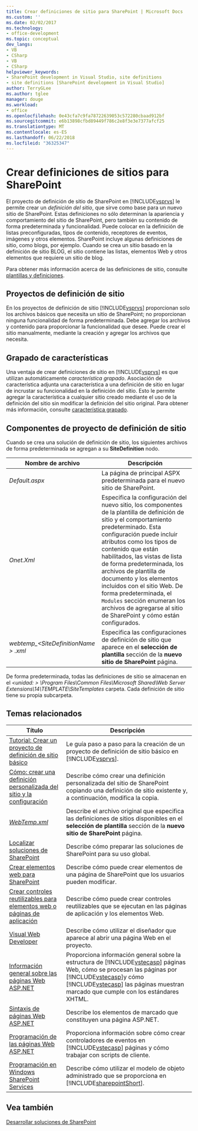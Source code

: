```yaml
---
title: Crear definiciones de sitio para SharePoint | Microsoft Docs
ms.custom: ''
ms.date: 02/02/2017
ms.technology:
- office-development
ms.topic: conceptual
dev_langs:
- VB
- CSharp
- VB
- CSharp
helpviewer_keywords:
- SharePoint development in Visual Studio, site definitions
- site definitions [SharePoint development in Visual Studio]
author: TerryGLee
ms.author: tglee
manager: douge
ms.workload:
- office
ms.openlocfilehash: 0e43cfa7c9fa78722639053c572280cbaad912bf
ms.sourcegitcommit: e6b13898cfbd89449f786c2e8f3e3e7377afcf25
ms.translationtype: MT
ms.contentlocale: es-ES
ms.lasthandoff: 06/22/2018
ms.locfileid: "36325347"
---
```

# <a name="create-site-definitions-for-sharepoint"></a>Crear definiciones de sitios para SharePoint
  El proyecto de definición de sitio de SharePoint en [!INCLUDE[vsprvs](../sharepoint/includes/vsprvs-md.md)] le permite crear un *definición del sitio*, que sirve como base para un nuevo sitio de SharePoint. Estas definiciones no sólo determinan la apariencia y comportamiento del sitio de SharePoint, pero también su contenido de forma predeterminada y funcionalidad. Puede colocar en la definición de listas preconfiguradas, tipos de contenido, receptores de eventos, imágenes y otros elementos. SharePoint incluye algunas definiciones de sitio, como blogs, por ejemplo. Cuando se crea un sitio basado en la definición de sitio BLOG, el sitio contiene las listas, elementos Web y otros elementos que requiere un sitio de blog.  
  
 Para obtener más información acerca de las definiciones de sitio, consulte [plantillas y definiciones](http://go.microsoft.com/fwlink/?LinkId=179134).  
  
## <a name="site-definition-projects"></a>Proyectos de definición de sitio
 En los proyectos de definición de sitio [!INCLUDE[vsprvs](../sharepoint/includes/vsprvs-md.md)] proporcionan solo los archivos básicos que necesita un sitio de SharePoint; no proporcionan ninguna funcionalidad de forma predeterminada. Debe agregar los archivos y contenido para proporcionar la funcionalidad que desee. Puede crear el sitio manualmente, mediante la creación y agregar los archivos que necesita.  
  
## <a name="feature-stapling"></a>Grapado de características
 Una ventaja de crear definiciones de sitio en [!INCLUDE[vsprvs](../sharepoint/includes/vsprvs-md.md)] es que utilizan automáticamente *característica grapado*. Asociación de característica adjunta una característica a una definición de sitio en lugar de incrustar su funcionalidad en la definición del sitio. Esto le permite agregar la característica a cualquier sitio creado mediante el uso de la definición del sitio sin modificar la definición del sitio original. Para obtener más información, consulte [característica grapado](http://go.microsoft.com/fwlink/?LinkID=119283).  
  
## <a name="site-definition-project-components"></a>Componentes de proyecto de definición de sitio
 Cuando se crea una solución de definición de sitio, los siguientes archivos de forma predeterminada se agregan a su **SiteDefinition** nodo.  
  
|Nombre de archivo|Descripción|  
|---------------|-----------------|  
|*Default.aspx*|La página de principal ASPX predeterminada para el nuevo sitio de SharePoint.|  
|*Onet.Xml*|Especifica la configuración del nuevo sitio, los componentes de la plantilla de definición de sitio y el comportamiento predeterminado. Esta configuración puede incluir atributos como los tipos de contenido que están habilitados, las vistas de lista de forma predeterminada, los archivos de plantilla de documento y los elementos incluidos con el sitio Web. De forma predeterminada, el `Modules` sección enumeran los archivos de agregarse al sitio de SharePoint y cómo están configurados.|  
|*webtemp_\<SiteDefinitionName > .xml*|Especifica las configuraciones de definición de sitio que aparece en el **selección de plantilla** sección de la **nuevo sitio de SharePoint** página.|  
  
 De forma predeterminada, todas las definiciones de sitio se almacenan en el  *\<unidad: > \Program Files\Common Files\Microsoft Shared\Web Server Extensions\14\TEMPLATE\SiteTemplates* carpeta. Cada definición de sitio tiene su propia subcarpeta.  
  
## <a name="related-topics"></a>Temas relacionados
  
|Título|Descripción|  
|-----------|-----------------|  
|[Tutorial: Crear un proyecto de definición de sitio básico](../sharepoint/walkthrough-create-a-basic-site-definition-project.md)|Le guía paso a paso para la creación de un proyecto de definición de sitio básico en [!INCLUDE[vsprvs](../sharepoint/includes/vsprvs-md.md)].|  
|[Cómo: crear una definición personalizada del sitio y la configuración](http://go.microsoft.com/fwlink/?LinkId=183309)|Describe cómo crear una definición personalizada del sitio de SharePoint copiando una definición de sitio existente y, a continuación, modifica la copia.|  
|[*WebTemp.xml*](http://go.microsoft.com/fwlink/?LinkId=183310)|Describe el archivo original que especifica las definiciones de sitios disponibles en el **selección de plantilla** sección de la **nuevo sitio de SharePoint** página.|  
|[Localizar soluciones de SharePoint](../sharepoint/localizing-sharepoint-solutions.md)|Describe cómo preparar las soluciones de SharePoint para su uso global.|  
|[Crear elementos web para SharePoint](../sharepoint/creating-web-parts-for-sharepoint.md)|Describe cómo puede crear elementos de una página de SharePoint que los usuarios pueden modificar.|  
|[Crear controles reutilizables para elementos web o páginas de aplicación](../sharepoint/creating-reusable-controls-for-web-parts-or-application-pages.md)|Describe cómo puede crear controles reutilizables que se ejecutan en las páginas de aplicación y los elementos Web.|  
|[Visual Web Developer](http://go.microsoft.com/fwlink/?LinkId=178725)|Describe cómo utilizar el diseñador que aparece al abrir una página Web en el proyecto.|  
|[Información general sobre las páginas Web ASP.NET](http://go.microsoft.com/fwlink/?LinkId=178726)|Proporciona información general sobre la estructura de [!INCLUDE[vstecasp](../sharepoint/includes/vstecasp-md.md)] páginas Web, cómo se procesan las páginas por [!INCLUDE[vstecasp](../sharepoint/includes/vstecasp-md.md)]y cómo [!INCLUDE[vstecasp](../sharepoint/includes/vstecasp-md.md)] las páginas muestran marcado que cumple con los estándares XHTML.|  
|[Sintaxis de páginas Web ASP.NET](http://go.microsoft.com/fwlink/?LinkId=178727)|Describe los elementos de marcado que constituyen una página ASP.NET.|  
|[Programación de las páginas Web ASP.NET](http://go.microsoft.com/fwlink/?LinkId=178728)|Proporciona información sobre cómo crear controladores de eventos en [!INCLUDE[vstecasp](../sharepoint/includes/vstecasp-md.md)] páginas y cómo trabajar con scripts de cliente.|  
|[Programación en Windows SharePoint Services](http://go.microsoft.com/fwlink/?LinkId=178729)|Describe cómo utilizar el modelo de objeto administrado que se proporciona en [!INCLUDE[sharepointShort](../sharepoint/includes/sharepointshort-md.md)].|  
  
## <a name="see-also"></a>Vea también
 [Desarrollar soluciones de SharePoint](../sharepoint/developing-sharepoint-solutions.md)  
  
 
